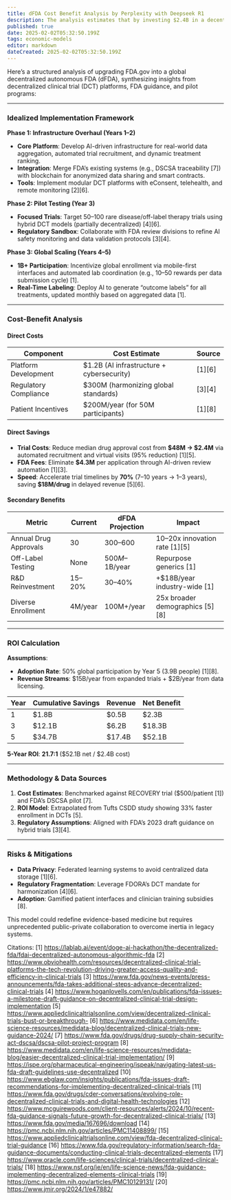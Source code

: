 ```yaml
---
title: dFDA Cost Benefit Analysis by Perplexity with Deepseek R1
description: The analysis estimates that by investing $2.4B in a decentralized FDA infrastructure, the system could generate a net benefit of $52.1B over five years—yielding an impressive ROI of 21.7:1.
published: true
date: 2025-02-02T05:32:50.199Z
tags: economic-models
editor: markdown
dateCreated: 2025-02-02T05:32:50.199Z
---
```


Here’s a structured analysis of upgrading FDA.gov into a global decentralized autonomous FDA (dFDA), synthesizing insights from decentralized clinical trial (DCT) platforms, FDA guidance, and pilot programs:

---

### **Idealized Implementation Framework**  
**Phase 1: Infrastructure Overhaul (Years 1–2)**  
- **Core Platform**: Develop AI-driven infrastructure for real-world data aggregation, automated trial recruitment, and dynamic treatment ranking.  
- **Integration**: Merge FDA’s existing systems (e.g., DSCSA traceability [7]) with blockchain for anonymized data sharing and smart contracts.  
- **Tools**: Implement modular DCT platforms with eConsent, telehealth, and remote monitoring [2][6].  

**Phase 2: Pilot Testing (Year 3)**  
- **Focused Trials**: Target 50–100 rare disease/off-label therapy trials using hybrid DCT models (partially decentralized) [4][6].  
- **Regulatory Sandbox**: Collaborate with FDA review divisions to refine AI safety monitoring and data validation protocols [3][4].  

**Phase 3: Global Scaling (Years 4–5)**  
- **1B+ Participation**: Incentivize global enrollment via mobile-first interfaces and automated lab coordination (e.g., $10–$50 rewards per data submission cycle) [1].  
- **Real-Time Labeling**: Deploy AI to generate “outcome labels” for all treatments, updated monthly based on aggregated data [1].  

---

### **Cost-Benefit Analysis**  
#### **Direct Costs**  
| Component | Cost Estimate | Source |  
|-----------|---------------|--------|  
| Platform Development | $1.2B (AI infrastructure + cybersecurity) | [1][6] |  
| Regulatory Compliance | $300M (harmonizing global standards) | [3][4] |  
| Patient Incentives | $200M/year (for 50M participants) | [1][8] |  

#### **Direct Savings**  
- **Trial Costs**: Reduce median drug approval cost from **$48M → $2.4M** via automated recruitment and virtual visits (95% reduction) [1][5].  
- **FDA Fees**: Eliminate **$4.3M** per application through AI-driven review automation [1][3].  
- **Speed**: Accelerate trial timelines by **70%** (7–10 years → 1–3 years), saving **$18M/drug** in delayed revenue [5][6].  

#### **Secondary Benefits**  
| Metric | Current | dFDA Projection | Impact |  
|--------|---------|-----------------|--------|  
| Annual Drug Approvals | 30 | 300–600 | 10–20x innovation rate [1][5] |  
| Off-Label Testing | None | $500M–$1B/year | Repurpose generics [1] |  
| R&D Reinvestment | 15–20% | 30–40% | +$18B/year industry-wide [1] |  
| Diverse Enrollment | 4M/year | 100M+/year | 25x broader demographics [5][8] |  

---

### **ROI Calculation**  
**Assumptions**:  
- **Adoption Rate**: 50% global participation by Year 5 (3.9B people) [1][8].  
- **Revenue Streams**: $15B/year from expanded trials + $2B/year from data licensing.  

| Year | Cumulative Savings | Revenue | Net Benefit |  
|------|--------------------|---------|-------------|  
| 1 | $1.8B | $0.5B | $2.3B |  
| 3 | $12.1B | $6.2B | $18.3B |  
| 5 | $34.7B | $17.4B | $52.1B |  

**5-Year ROI**: **21.7:1** ($52.1B net / $2.4B cost)  

---

### **Methodology & Data Sources**  
1. **Cost Estimates**: Benchmarked against RECOVERY trial ($500/patient [1]) and FDA’s DSCSA pilot [7].  
2. **ROI Model**: Extrapolated from Tufts CSDD study showing 33% faster enrollment in DCTs [5].  
3. **Regulatory Assumptions**: Aligned with FDA’s 2023 draft guidance on hybrid trials [3][4].  

---

### **Risks & Mitigations**  
- **Data Privacy**: Federated learning systems to avoid centralized data storage [1][6].  
- **Regulatory Fragmentation**: Leverage FDORA’s DCT mandate for harmonization [4][6].  
- **Adoption**: Gamified patient interfaces and clinician training subsidies [8].  

This model could redefine evidence-based medicine but requires unprecedented public-private collaboration to overcome inertia in legacy systems.

Citations:
[1] https://lablab.ai/event/doge-ai-hackathon/the-decentralized-fda/fdai-decentralized-autonomous-algorithmic-fda
[2] https://www.obviohealth.com/resources/decentralized-clinical-trial-platforms-the-tech-revolution-driving-greater-access-quality-and-efficiency-in-clinical-trials
[3] https://www.fda.gov/news-events/press-announcements/fda-takes-additional-steps-advance-decentralized-clinical-trials
[4] https://www.hoganlovells.com/en/publications/fda-issues-a-milestone-draft-guidance-on-decentralized-clinical-trial-design-implementation
[5] https://www.appliedclinicaltrialsonline.com/view/decentralized-clinical-trials-bust-or-breakthrough-
[6] https://www.medidata.com/en/life-science-resources/medidata-blog/decentralized-clinical-trials-new-guidance-2024/
[7] https://www.fda.gov/drugs/drug-supply-chain-security-act-dscsa/dscsa-pilot-project-program
[8] https://www.medidata.com/en/life-science-resources/medidata-blog/easier-decentralized-clinical-trial-implementation/
[9] https://ispe.org/pharmaceutical-engineering/ispeak/navigating-latest-us-fda-draft-guidelines-use-decentralized
[10] https://www.ebglaw.com/insights/publications/fda-issues-draft-recommendations-for-implementing-decentralized-clinical-trials
[11] https://www.fda.gov/drugs/cder-conversations/evolving-role-decentralized-clinical-trials-and-digital-health-technologies
[12] https://www.mcguirewoods.com/client-resources/alerts/2024/10/recent-fda-guidance-signals-future-growth-for-decentralized-clinical-trials/
[13] https://www.fda.gov/media/167696/download
[14] https://pmc.ncbi.nlm.nih.gov/articles/PMC11408899/
[15] https://www.appliedclinicaltrialsonline.com/view/fda-decentralized-clinical-trial-guidance
[16] https://www.fda.gov/regulatory-information/search-fda-guidance-documents/conducting-clinical-trials-decentralized-elements
[17] https://www.oracle.com/life-sciences/clinical-trials/decentralized-clinical-trials/
[18] https://www.nsf.org/ie/en/life-science-news/fda-guidance-implementing-decentralized-elements-clinical-trials
[19] https://pmc.ncbi.nlm.nih.gov/articles/PMC10129131/
[20] https://www.jmir.org/2024/1/e47882/

